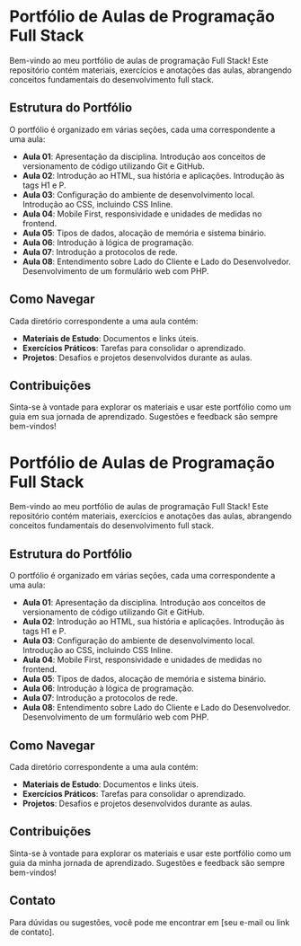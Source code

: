 # Portfólio de Aulas de Programação Full Stack

Bem-vindo ao meu portfólio de aulas de programação Full Stack! Este repositório contém materiais, exercícios e anotações das aulas, abrangendo conceitos fundamentais do desenvolvimento full stack.

## Estrutura do Portfólio

O portfólio é organizado em várias seções, cada uma correspondente a uma aula:

- **Aula 01**: Apresentação da disciplina. Introdução aos conceitos de versionamento de código utilizando Git e GitHub.
- **Aula 02**: Introdução ao HTML, sua história e aplicações. Introdução às tags H1 e P.
- **Aula 03**: Configuração do ambiente de desenvolvimento local. Introdução ao CSS, incluindo CSS Inline.
- **Aula 04**: Mobile First, responsividade e unidades de medidas no frontend.
- **Aula 05**: Tipos de dados, alocação de memória e sistema binário.
- **Aula 06**: Introdução à lógica de programação.
- **Aula 07**: Introdução a protocolos de rede.
- **Aula 08**: Entendimento sobre Lado do Cliente e Lado do Desenvolvedor. Desenvolvimento de um formulário web com PHP.

## Como Navegar

Cada diretório correspondente a uma aula contém:

- **Materiais de Estudo**: Documentos e links úteis.
- **Exercícios Práticos**: Tarefas para consolidar o aprendizado.
- **Projetos**: Desafios e projetos desenvolvidos durante as aulas.

## Contribuições

Sinta-se à vontade para explorar os materiais e usar este portfólio como um guia em sua jornada de aprendizado. Sugestões e feedback são sempre bem-vindos!

# Portfólio de Aulas de Programação Full Stack

Bem-vindo ao meu portfólio de aulas de programação Full Stack! Este repositório contém materiais, exercícios e anotações das aulas, abrangendo conceitos fundamentais do desenvolvimento full stack.

## Estrutura do Portfólio

O portfólio é organizado em várias seções, cada uma correspondente a uma aula:

- **Aula 01**: Apresentação da disciplina. Introdução aos conceitos de versionamento de código utilizando Git e GitHub.
- **Aula 02**: Introdução ao HTML, sua história e aplicações. Introdução às tags H1 e P.
- **Aula 03**: Configuração do ambiente de desenvolvimento local. Introdução ao CSS, incluindo CSS Inline.
- **Aula 04**: Mobile First, responsividade e unidades de medidas no frontend.
- **Aula 05**: Tipos de dados, alocação de memória e sistema binário.
- **Aula 06**: Introdução à lógica de programação.
- **Aula 07**: Introdução a protocolos de rede.
- **Aula 08**: Entendimento sobre Lado do Cliente e Lado do Desenvolvedor. Desenvolvimento de um formulário web com PHP.

## Como Navegar

Cada diretório correspondente a uma aula contém:

- **Materiais de Estudo**: Documentos e links úteis.
- **Exercícios Práticos**: Tarefas para consolidar o aprendizado.
- **Projetos**: Desafios e projetos desenvolvidos durante as aulas.

## Contribuições

Sinta-se à vontade para explorar os materiais e usar este portfólio como um guia da minha jornada de aprendizado. Sugestões e feedback são sempre bem-vindos!

## Contato

Para dúvidas ou sugestões, você pode me encontrar em [seu e-mail ou link de contato].